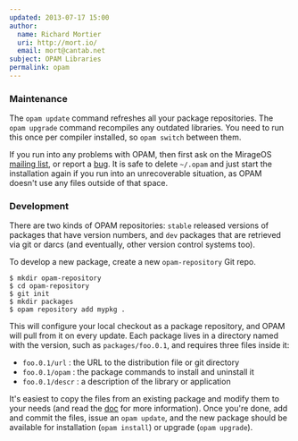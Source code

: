 ```yaml
---
updated: 2013-07-17 15:00
author:
  name: Richard Mortier
  uri: http://mort.io/
  email: mort@cantab.net
subject: OPAM Libraries
permalink: opam
---
```


### Maintenance

The `opam update` command refreshes all your package repositories. The `opam upgrade` command recompiles any outdated libraries. You need to run this once per compiler installed, so `opam switch` between them.

If you run into any problems with OPAM, then first ask on the MirageOS [mailing list](/about), or report a [bug](http://github.com/OCamlPro/opam/issues). It is safe to delete `~/.opam` and just start the installation again if you run into an unrecoverable situation, as OPAM doesn't use any files outside of that space.

### Development

There are two kinds of OPAM repositories: `stable` released versions of packages that have version numbers, and `dev` packages that are retrieved via git or darcs (and eventually, other version control systems too).

To develop a new package, create a new `opam-repository` Git repo.

```
$ mkdir opam-repository
$ cd opam-repository
$ git init
$ mkdir packages
$ opam repository add mypkg .
```

This will configure your local checkout as a package repository, and OPAM will pull from it on every update. Each package lives in a directory named with the version, such as `packages/foo.0.1`, and requires three files inside it:

* `foo.0.1/url` : the URL to the distribution file or git directory
* `foo.0.1/opam` : the package commands to install and uninstall it
* `foo.0.1/descr` : a description of the library or application

It's easiest to copy the files from an existing package and modify them to your needs (and read the [doc](http://opam.ocaml.org) for more information). Once you're done, add and commit the files, issue an `opam update`, and the new package should be available for installation (`opam install`) or upgrade (`opam upgrade`).

